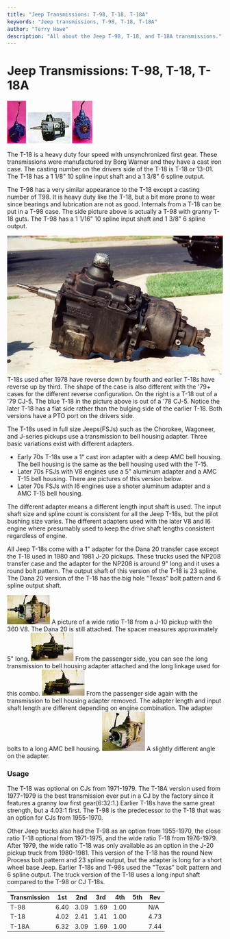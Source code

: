 ```yaml
---
title: "Jeep Transmissions: T-98, T-18, T-18A"
keywords: "Jeep transmissions, T-98, T-18, T-18A"
author: "Terry Howe"
description: "All about the Jeep T-98, T-18, and T-18A transmissions."
---
```

# Jeep Transmissions: T-98, T-18, T-18A

[![T-18 front](../../img/transmission/factory/t18f_.jpg)](../../img/transmission/factory/t18f.jpg) [![T-18 side](../../img/transmission/factory/t18s_.jpg)](../../img/transmission/factory/t18s.jpg) [![T-18 back](../../img/transmission/factory/t18b_.jpg)](../../img/transmission/factory/t18b.jpg)

The T-18 is a heavy duty four speed with unsynchronized first gear. These transmissions were manufactured by Borg Warner and they have a cast iron case. The casting number on the drivers side of the T-18 is T-18 or 13-01. The T-18 has a 1 1/8" 10 spline input shaft and a 1 3/8" 6 spline output.

The T-98 has a very similar appearance to the T-18 except a casting number of T98. It is heavy duty like the T-18, but a bit more prone to wear since bearings and lubrication are not as good. Internals from a T-18 can be put in a T-98 case. The side picture above is actually a T-98 with granny T-18 guts. The T-98 has a 1 1/16" 10 spline input shaft and 1 3/8" 6 spline output.

[![1979 T-18](../../img/transmission/upgrades/cjt18/t18a-1.jpg)](../../img/transmission/upgrades/cjt18/t18a-1.jpg) T-18s used after 1978 have reverse down by fourth and earlier T-18s have reverse up by third. The shape of the case is also different with the '79+ cases for the different reverse configuration. On the right is a T-18 out of a '79 CJ-5. The blue T-18 in the picture above is out of a '78 CJ-5. Notice the later T-18 has a flat side rather than the bulging side of the earlier T-18. Both versions have a PTO port on the drivers side.

The T-18s used in full size Jeeps(FSJs) such as the Chorokee, Wagoneer, and J-series pickups use a transmission to bell housing adapter. Three basic variations exist with different adapters.

  * Early 70s T-18s use a 1" cast iron adapter with a deep AMC bell housing. The bell housing is the same as the bell housing used with the T-15.
  * Later 70s FSJs with V8 engines use a 5" aluminum adapter and a AMC T-15 bell housing. There are pictures of this version below.
  * Later 70s FSJs with I6 engines use a shoter aluminum adapter and a AMC T-15 bell housing.

The different adapter means a different length input shaft is used. The input shaft size and spline count is consistent for all the Jeep T-18s, but the pilot bushing size varies. The different adapters used with the later V8 and I6 engine where presumably used to keep the drive shaft lengths consistent regardless of engine.

All Jeep T-18s come with a 1" adapter for the Dana 20 transfer case except the T-18 used in 1980 and 1981 J-20 pickups. These trucks used the NP208 transfer case and the adapter for the NP208 is around 9" long and it uses a round bolt pattern. The output shaft of this version of the T-18 is 23 spline. The Dana 20 version of the T-18 has the big hole "Texas" bolt pattern and 6 spline output shaft.

[![FSJ T-18](../../img/transmission/factory/fsjt1801_.jpg)](../../img/transmission/factory/fsjt1801.jpg) A picture of a wide ratio T-18 from a J-10 pickup with the 360 V8. The Dana 20 is still attached. The spacer measures approximately 5" long. [![FSJ T-18](../../img/transmission/factory/fsjt1802_.jpg)](../../img/transmission/factory/fsjt1802.jpg) From the passenger side, you can see the long transmission to bell housing adapter attached and the long linkage used for this combo. [![FSJ T-18](../../img/transmission/factory/fsjt1803_.jpg)](../../img/transmission/factory/fsjt1803.jpg) From the passenger side again with the transmission to bell housing adapter removed. The adapter length and input shaft length are different depending on engine combination. The adapter bolts to a long AMC bell housing. [![FSJ T-18](../../img/transmission/factory/fsjt1804_.jpg)](../../img/transmission/factory/fsjt1804.jpg) A slightly different angle on the adapter.

### Usage

The T-18 was optional on CJs from 1971-1979. The T-18A version used from 1977-1979 is the best transmission ever put in a CJ by the factory since it features a granny low first gear(6:32:1.) Earlier T-18s have the same great strength, but a 4.03:1 first. The T-98 is the predecessor to the T-18 that was an option for CJs from 1955-1970.

Other Jeep trucks also had the T-98 as an option from 1955-1970, the close ratio T-18 optional from 1971-1975, and the wide ratio T-18 from 1976-1979. After 1979, the wide ratio T-18 was only available as an option in the J-20 pickup truck from 1980-1981. This version of the T-18 has the round New Process bolt pattern and 23 spline output, but the adapter is long for a short wheel base Jeep. Earlier T-18s and T-98s used the "Texas" bolt pattern and 6 spline output. The truck version of the T-18 uses a long input shaft compared to the T-98 or CJ T-18s.

| Transmission | 1st  | 2nd  | 3rd  | 4th  | 5th | Rev  |
|--------------|------|------|------|------|-----|------|
| T-98         | 6.40 | 3.09 | 1.69 | 1.00 |     | N/A  |
| T-18         | 4.02 | 2.41 | 1.41 | 1.00 |     | 4.73 |
| T-18A        | 6.32 | 3.09 | 1.69 | 1.00 |     | 7.44 |
